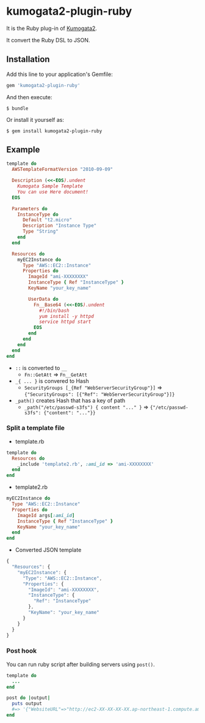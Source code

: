# kumogata2-plugin-ruby

It is the Ruby plug-in of [Kumogata2](https://github.com/winebarrel/kumogata2).

It convert the Ruby DSL to JSON.

## Installation

Add this line to your application's Gemfile:

```ruby
gem 'kumogata2-plugin-ruby'
```

And then execute:

    $ bundle

Or install it yourself as:

    $ gem install kumogata2-plugin-ruby

## Example

```ruby
template do
  AWSTemplateFormatVersion "2010-09-09"

  Description (<<-EOS).undent
    Kumogata Sample Template
    You can use Here document!
  EOS

  Parameters do
    InstanceType do
      Default "t2.micro"
      Description "Instance Type"
      Type "String"
    end
  end

  Resources do
    myEC2Instance do
      Type "AWS::EC2::Instance"
      Properties do
        ImageId "ami-XXXXXXXX"
        InstanceType { Ref "InstanceType" }
        KeyName "your_key_name"

        UserData do
          Fn__Base64 (<<-EOS).undent
            #!/bin/bash
            yum install -y httpd
            service httpd start
          EOS
        end
      end
    end
  end
end
```

* `::` is converted to `__`
  * `Fn::GetAtt` => `Fn__GetAtt`
* `_{ ... }` is convered to Hash
  * `SecurityGroups [_{Ref "WebServerSecurityGroup"}]` => `{"SecurityGroups": [{"Ref": "WebServerSecurityGroup"}]}`
* `_path()` creates Hash that has a key of path
  * `_path("/etc/passwd-s3fs") { content "..." }` => `{"/etc/passwd-s3fs": {"content": "..."}}`


### Split a template file

* template.rb

```ruby
template do
  Resources do
    _include 'template2.rb', :ami_id => 'ami-XXXXXXXX'
  end
end
```

* template2.rb

```ruby
myEC2Instance do
  Type "AWS::EC2::Instance"
  Properties do
    ImageId args[:ami_id]
    InstanceType { Ref "InstanceType" }
    KeyName "your_key_name"
  end
end
```

* Converted JSON template

```javascript
{
  "Resources": {
    "myEC2Instance": {
      "Type": "AWS::EC2::Instance",
      "Properties": {
        "ImageId": "ami-XXXXXXXX",
        "InstanceType": {
          "Ref": "InstanceType"
        },
        "KeyName": "your_key_name"
      }
    }
  }
}
```

### Post hook

You can run ruby script after building servers using `post()`.

```ruby
template do
  ...
end

post do |output|
  puts output
  #=> '{"WebsiteURL"=>"http://ec2-XX-XX-XX-XX.ap-northeast-1.compute.amazonaws.com"}'
end
```
